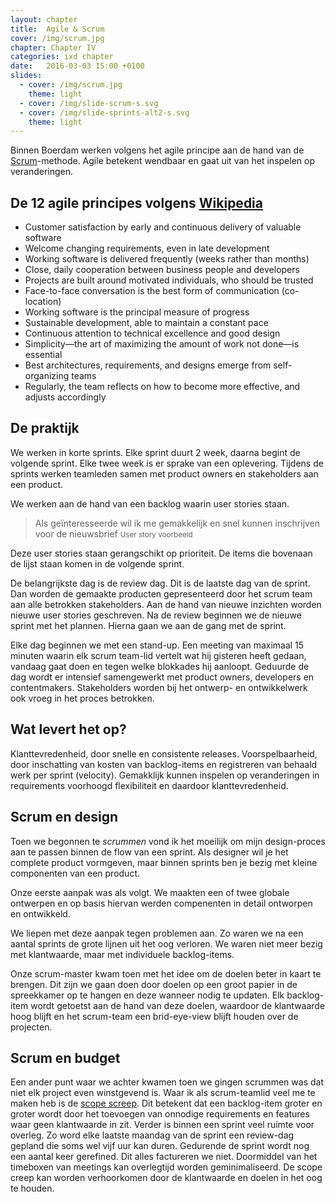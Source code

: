 ```yaml
---
layout: chapter
title:  Agile & Scrum
cover: /img/scrum.jpg
chapter: Chapter IV
categories: ixd chapter
date:   2016-03-03 15:00 +0100
slides:
  - cover: /img/scrum.jpg
    theme: light
  - cover: /img/slide-scrum-s.svg
  - cover: /img/slide-sprints-alt2-s.svg  
    theme: light
---
```


Binnen Boerdam werken volgens het agile principe aan de hand van de [Scrum](https://en.wikipedia.org/wiki/Scrum_(software_development))-methode. Agile betekent wendbaar en gaat uit van het inspelen op veranderingen.

## De 12 agile principes volgens [Wikipedia](https://en.wikipedia.org/wiki/Interaction_design)

- Customer satisfaction by early and continuous delivery of valuable software
- Welcome changing requirements, even in late development
- Working software is delivered frequently (weeks rather than months)
- Close, daily cooperation between business people and developers
- Projects are built around motivated individuals, who should be trusted
- Face-to-face conversation is the best form of communication (co-location)
- Working software is the principal measure of progress
- Sustainable development, able to maintain a constant pace
- Continuous attention to technical excellence and good design
- Simplicity—the art of maximizing the amount of work not done—is essential
- Best architectures, requirements, and designs emerge from self-organizing teams
- Regularly, the team reflects on how to become more effective, and adjusts accordingly

## De praktijk
We werken in korte sprints. Elke sprint duurt 2 week, daarna begint de volgende sprint. Elke twee week is er sprake van een oplevering. Tijdens de sprints werken teamleden samen met product owners en stakeholders aan een product.

We werken aan de hand van een backlog waarin user stories staan. 

> Als geïnteresseerde wil ik me gemakkelijk en snel kunnen inschrijven voor de nieuwsbrief
<small>User story voorbeeld</small>

Deze user stories staan gerangschikt op prioriteit. De items die bovenaan de lijst staan komen in de volgende sprint.

De belangrijkste dag is de review dag. Dit is de laatste dag van de sprint. Dan worden de gemaakte producten gepresenteerd door het scrum team aan alle betrokken stakeholders. Aan de hand van nieuwe inzichten worden nieuwe user stories geschreven. Na de review beginnen we de nieuwe sprint met het plannen. Hierna gaan we aan de gang met de sprint. 

Elke dag beginnen we met een stand-up. Een meeting van maximaal 15 minuten waarin elk scrum team-lid vertelt wat hij gisteren heeft gedaan, vandaag gaat doen en tegen welke blokkades hij aanloopt. Geduurde de dag wordt er intensief samengewerkt met product owners, developers en contentmakers. Stakeholders worden bij het ontwerp- en ontwikkelwerk ook vroeg in het proces betrokken.

## Wat levert het op?
Klanttevredenheid, door snelle en consistente releases. Voorspelbaarheid, door inschatting van kosten van backlog-items en registreren van behaald werk per sprint (velocity). Gemakklijk kunnen inspelen op veranderingen in requirements voorhoogd flexibiliteit en daardoor klanttevredenheid.

## Scrum en design
Toen we begonnen te _scrummen_ vond ik het moeilijk om mijn design-proces aan te passen binnen de flow van een sprint. Als designer wil je het complete product vormgeven, maar binnen sprints ben je bezig met kleine componenten van een product.

Onze eerste aanpak was als volgt. We maakten een of twee globale ontwerpen en op basis hiervan werden compenenten in detail ontworpen en ontwikkeld.

We liepen met deze aanpak tegen problemen aan. Zo waren we na een aantal sprints de grote lijnen uit het oog verloren. We waren niet meer bezig met klantwaarde, maar met individuele backlog-items.

Onze scrum-master kwam toen met het idee om de doelen beter in kaart te brengen. Dit zijn we gaan doen door doelen op een groot papier in de spreekkamer op te hangen en deze wanneer nodig te updaten. Elk backlog-item wordt getoetst aan de hand van deze doelen, waardoor de klantwaarde hoog blijft en het scrum-team een brid-eye-view blijft houden over de projecten.

## Scrum en budget
Een ander punt waar we achter kwamen toen we gingen scrummen was dat niet elk project even winstgevend is. Waar ik als scrum-teamlid veel me te maken heb is de [scope screep](https://en.wikipedia.org/wiki/Scope_creep). Dit betekent dat een backlog-item groter en groter wordt door het toevoegen van onnodige requirements en features waar geen klantwaarde in zit. Verder is binnen een sprint veel ruimte voor overleg. Zo word elke laatste maandag van de sprint een review-dag gepland die soms wel vijf uur kan duren. Gedurende de sprint wordt nog een aantal keer gerefined. Dit alles factureren we niet. Doormiddel van het timeboxen van meetings kan overlegtijd worden geminimaliseerd. De scope creep kan worden verhoorkomen door de klantwaarde en doelen in het oog te houden.